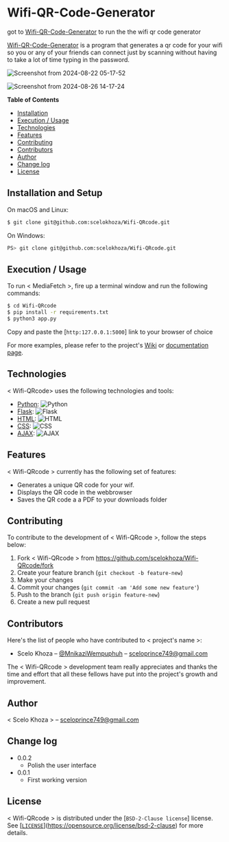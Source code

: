 


# Wifi-QR-Code-Generator
got to [Wifi-QR-Code-Generator](https://github.com/scelokhoza/Wifi-QRcode) to run the the wifi qr code generator


[Wifi-QR-Code-Generator]() is a program that generates a qr code for your wifi so you or any of your friends can connect just by scanning without having to take a lot of time typing in the password.

![Screenshot from 2024-08-22 05-17-52](https://github.com/user-attachments/assets/debf6bd7-0087-4502-9abb-6b918f6db2dc)

![Screenshot from 2024-08-26 14-17-24](https://github.com/user-attachments/assets/4ede21d5-aa6c-4abc-8346-dcd295818b70)










**Table of Contents**

- [Installation](#installation)
- [Execution / Usage](#execution--usage)
- [Technologies](#technologies)
- [Features](#features)
- [Contributing](#contributing)
- [Contributors](#contributors)
- [Author](#author)
- [Change log](#change-log)
- [License](#license)

## Installation and Setup

On macOS and Linux:

```sh
$ git clone git@github.com:scelokhoza/Wifi-QRcode.git
```

On Windows:

```sh
PS> git clone git@github.com:scelokhoza/Wifi-QRcode.git
```

## Execution / Usage


To run < MediaFetch >, fire up a terminal window and run the following commands:

```sh
$ cd Wifi-QRcode
$ pip install -r requirements.txt
$ python3 app.py
```

Copy and paste the [`http:127.0.0.1:5000`] link to your browser of choice



For more examples, please refer to the project's [Wiki](wiki) or [documentation page](docs).


## Technologies

< Wifi-QRcode> uses the following technologies and tools:

- [Python](https://www.python.org/): ![Python](https://img.shields.io/badge/python-3670A0?style=for-the-badge&logo=python&logoColor=ffdd54)
- [Flask](https://flask.palletsprojects.com/en/3.0.x/): ![Flask](https://img.shields.io/badge/Flask-000000?style=for-the-badge&logo=flask&logoColor=white)
- [HTML](https://html.com/): ![HTML](https://img.shields.io/badge/HTML-E34F26?style=for-the-badge&logo=html5&logoColor=white)
- [CSS](https://css-tricks.com/): ![CSS](https://img.shields.io/badge/CSS-1572B6?style=for-the-badge&logo=css3&logoColor=white)
- [AJAX](https://api.jquery.com/jQuery.ajax/): ![AJAX](https://img.shields.io/badge/AJAX-1572B6?style=for-the-badge&logo=ajax&logoColor=white)

## Features

< Wifi-QRcode  > currently has the following set of features:

- Generates a unique QR code for your wif.
- Displays the QR code in the webbrowser
- Saves the QR code a a PDF to your downloads folder


## Contributing

To contribute to the development of < Wifi-QRcode >, follow the steps below:

1. Fork <  Wifi-QRcode > from <https://github.com/scelokhoza/Wifi-QRcode/fork>
2. Create your feature branch (`git checkout -b feature-new`)
3. Make your changes
4. Commit your changes (`git commit -am 'Add some new feature'`)
5. Push to the branch (`git push origin feature-new`)
6. Create a new pull request

## Contributors

Here's the list of people who have contributed to < project's name >:

- Scelo Khoza – [@MnikaziWempuphuh](https://x.com/Mnikazi0Wempuph) – sceloprince749@gmail.com

The < Wifi-QRcode > development team really appreciates and thanks the time and effort that all these fellows have put into the project's growth and improvement.

## Author

< Scelo Khoza > – sceloprince749@gmail.com

## Change log

- 0.0.2
    - Polish the user interface
- 0.0.1
    * First working version


## License

< Wifi-QRcode > is distributed under the [`BSD-2-Clause license`] license. See [[`LICENSE`](https://unlicense.org)](https://opensource.org/license/bsd-2-clause) for more details.